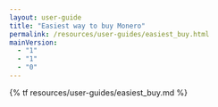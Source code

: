 ```yaml
---
layout: user-guide
title: "Easiest way to buy Monero"
permalink: /resources/user-guides/easiest_buy.html
mainVersion:
  - "1"
  - "1"
  - "0"
---
```


{% tf resources/user-guides/easiest_buy.md %}